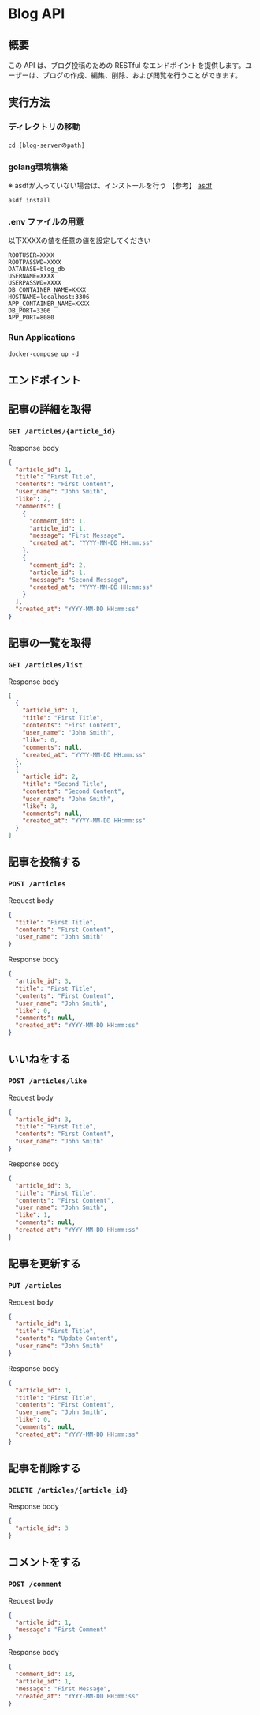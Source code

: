 # Blog API

## 概要

この API は、ブログ投稿のための RESTful なエンドポイントを提供します。ユーザーは、ブログの作成、編集、削除、および閲覧を行うことができます。

## 実行方法

### ディレクトリの移動
```
cd [blog-serverのpath] 
```

### golang環境構築
※ asdfが入っていない場合は、インストールを行う
【参考】 [asdf](https://asdf-vm.com/)
```
asdf install
```

### .env ファイルの用意

以下XXXXの値を任意の値を設定してください

```
ROOTUSER=XXXX
ROOTPASSWD=XXXX
DATABASE=blog_db
USERNAME=XXXX
USERPASSWD=XXXX
DB_CONTAINER_NAME=XXXX
HOSTNAME=localhost:3306
APP_CONTAINER_NAME=XXXX
DB_PORT=3306
APP_PORT=8080
```

### Run Applications

```
docker-compose up -d
```

###

## エンドポイント

## 記事の詳細を取得

### **`GET /articles/{article_id}`**

Response body

```json
{
  "article_id": 1,
  "title": "First Title",
  "contents": "First Content",
  "user_name": "John Smith",
  "like": 2,
  "comments": [
    {
      "comment_id": 1,
      "article_id": 1,
      "message": "First Message",
      "created_at": "YYYY-MM-DD HH:mm:ss"
    },
    {
      "comment_id": 2,
      "article_id": 1,
      "message": "Second Message",
      "created_at": "YYYY-MM-DD HH:mm:ss"
    }
  ],
  "created_at": "YYYY-MM-DD HH:mm:ss"
}
```

## 記事の一覧を取得

### **`GET /articles/list`**

Response body

```json
[
  {
    "article_id": 1,
    "title": "First Title",
    "contents": "First Content",
    "user_name": "John Smith",
    "like": 0,
    "comments": null,
    "created_at": "YYYY-MM-DD HH:mm:ss"
  },
  {
    "article_id": 2,
    "title": "Second Title",
    "contents": "Second Content",
    "user_name": "John Smith",
    "like": 3,
    "comments": null,
    "created_at": "YYYY-MM-DD HH:mm:ss"
  }
]
```

## 記事を投稿する

### **`POST /articles`**

Request body

```json
{
  "title": "First Title",
  "contents": "First Content",
  "user_name": "John Smith"
}
```

Response body

```json
{
  "article_id": 3,
  "title": "First Title",
  "contents": "First Content",
  "user_name": "John Smith",
  "like": 0,
  "comments": null,
  "created_at": "YYYY-MM-DD HH:mm:ss"
}
```

## いいねをする

### **`POST /articles/like`**

Request body

```json
{
  "article_id": 3,
  "title": "First Title",
  "contents": "First Content",
  "user_name": "John Smith"
}
```

Response body

```json
{
  "article_id": 3,
  "title": "First Title",
  "contents": "First Content",
  "user_name": "John Smith",
  "like": 1,
  "comments": null,
  "created_at": "YYYY-MM-DD HH:mm:ss"
}
```

## 記事を更新する

### **`PUT /articles`**

Request body

```json
{
  "article_id": 1,
  "title": "First Title",
  "contents": "Update Content",
  "user_name": "John Smith"
}
```

Response body

```json
{
  "article_id": 1,
  "title": "First Title",
  "contents": "First Content",
  "user_name": "John Smith",
  "like": 0,
  "comments": null,
  "created_at": "YYYY-MM-DD HH:mm:ss"
}
```

## 記事を削除する

### **`DELETE /articles/{article_id}`**

Response body

```json
{
  "article_id": 3
}
```

## コメントをする

### **`POST /comment`**

Request body

```json
{
  "article_id": 1,
  "message": "First Comment"
}
```

Response body

```json
{
  "comment_id": 13,
  "article_id": 1,
  "message": "First Message",
  "created_at": "YYYY-MM-DD HH:mm:ss"
}
```
